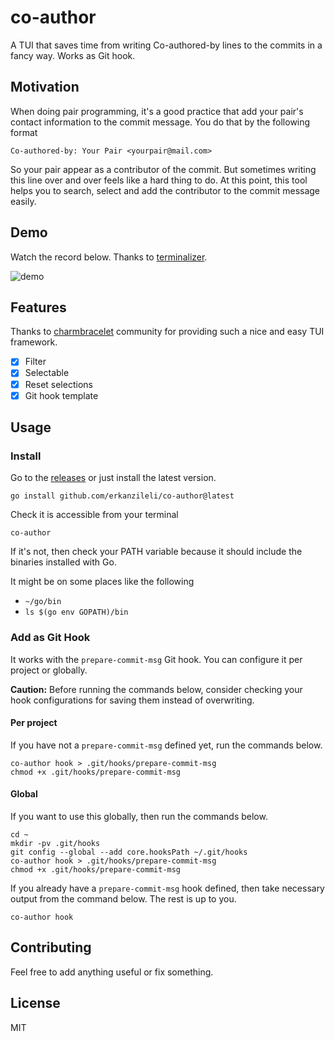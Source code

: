 # co-author

A TUI that saves time from writing Co-authored-by lines to the commits in a fancy way. Works as Git hook.

## Motivation

When doing pair programming, it's a good practice that add your pair's contact information to the commit message. You do
that by the following format

```
Co-authored-by: Your Pair <yourpair@mail.com>
```

So your pair appear as a contributor of the commit. But sometimes writing this line over and over feels like a hard
thing to do. At this point, this tool helps you to search, select and add the contributor to the commit message easily.

## Demo

Watch the record below. Thanks to [terminalizer](https://terminalizer.com).

![demo](demo.gif)

## Features

Thanks to [charmbracelet](https://github.com/charmbracelet) community for providing such a nice and easy TUI framework.

- [X] Filter
- [X] Selectable
- [X] Reset selections
- [X] Git hook template

## Usage

### Install

Go to the [releases](https://github.com/erkanzileli/co-author/releases) or just install the latest version.

```shell
go install github.com/erkanzileli/co-author@latest
```

Check it is accessible from your terminal

```shell
co-author
```

If it's not, then check your PATH variable because it should include the binaries installed with Go.

It might be on some places like the following

- `~/go/bin`
- `ls $(go env GOPATH)/bin`

### Add as Git Hook

It works with the `prepare-commit-msg` Git hook. You can configure it per project or globally.

**Caution:** Before running the commands below, consider checking your hook configurations for saving them instead of
overwriting.

#### Per project

If you have not a `prepare-commit-msg` defined yet, run the commands below.

```shell
co-author hook > .git/hooks/prepare-commit-msg
chmod +x .git/hooks/prepare-commit-msg
```

#### Global

If you want to use this globally, then run the commands below.

```shell
cd ~
mkdir -pv .git/hooks
git config --global --add core.hooksPath ~/.git/hooks
co-author hook > .git/hooks/prepare-commit-msg
chmod +x .git/hooks/prepare-commit-msg
```

If you already have a `prepare-commit-msg` hook defined, then take necessary output from the command below. The rest is
up to you.

```shell
co-author hook
```

## Contributing

Feel free to add anything useful or fix something.

## License

MIT